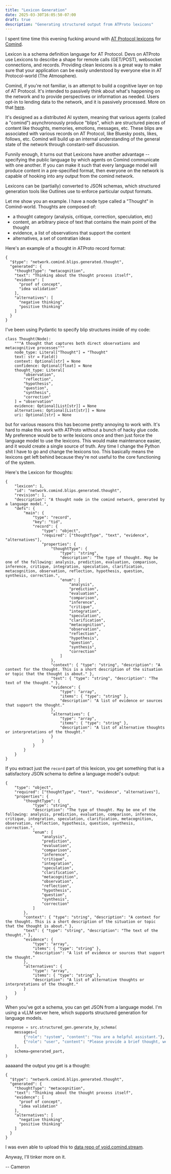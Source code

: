 ```yaml
---
title: "Lexicon Generation"
date: 2025-03-30T16:05:50-07:00
draft: true
description: "Generating structured output from ATProto lexicons"
---
```


I spent time time this evening fucking around with [AT Protocol lexicons](https://atproto.com/specs/lexicon) for [Comind](https://bsky.app/profile/comind.stream).

Lexicon is a schema definition language for AT Protocol. Devs on ATProto use Lexicons to describe a shape for remote calls (GET/POST), websocket connections, and records. Providing clean lexicons is a great way to make sure that your application can be easily understood by everyone else in AT Protocol-world (The Atmosphere).

Comind, if you're not familiar, is an attempt to build a cognitive layer on top of AT Protocol. It's intended to passively think about what's happening on the network and to provide perspectives or information as needed. Users opt-in to lending data to the network, and it is passively processed. More on that [here](/blog/comind-network/).

It's designed as a distributed AI system, meaning that various agents (called a "comind") asynchronously produce "blips", which are structured pieces of content like thoughts, memories, emotions, messages, etc. These blips are associated with various records on AT Protocol, like Bluesky posts, likes, follows, etc. Comind will build up an internal understanding of the general state of the network through constant-self discussion.

Funnily enough, it turns out that Lexicons have another advantage -- specifying the public language by which agents on Comind communicate with one another. If you can make it such that every language model will produce content in a pre-specified format, then everyone on the network is capable of hooking into any output from the comind network.

Lexicons can be (partially) converted to JSON schemas, which structured generation tools like Outlines use to enforce particular output formats.

Let me show you an example. I have a node type called a "Thought" in Comind-world. Thoughts are composed of:

- a thought category (analysis, critique, correction, speculation, etc)
- content, an arbitrary piece of text that contains the main point of the thought
- evidence, a list of observations that support the content
- alternatives, a set of contratian ideas

Here's an example of a thought in ATProto record format:

```
{
  "$type": "network.comind.blips.generated.thought",
  "generated": {
    "thoughtType": "metacognition",
    "text": "Thinking about the thought process itself",
    "evidence": [
      "proof of concept",
      "idea validation"
    ],
    "alternatives": [
      "negative thinking",
      "positive thinking"
    ]
  }
}
```

I've been using Pydantic to specify blip structures inside of my code:

```
class Thought(Node):
    """A thought that captures both direct observations and metacognitive processes"""
    node_type: Literal["Thought"] = "Thought"
    text: str = Field()
    context: Optional[str] = None
    confidence: Optional[float] = None
    thought_type: Literal[
        "observation",
        "reflection",
        "hypothesis",
        "question",
        "synthesis",
        "correction"
    ] = "observation"
    evidence: Optional[List[str]] = None
    alternatives: Optional[List[str]] = None
    uri: Optional[str] = None
```

but for various reasons this has become pretty annoying to work with. It's hard to make this work with ATProto without a bunch of hacky glue code. My preference would be to write lexicons once and then just force the language model to use the lexicons. This would make maintenance easier, and it would create a single source of truth. Any time I change the Python shit I have to go and change the lexicons too. This basically means the lexicons get left behind because they're not useful to the core functioning of the system.

Here's the Lexicon for thoughts:

```
{
    "lexicon": 1,
    "id": "network.comind.blips.generated.thought",
    "revision": 1,
    "description": "A thought node in the comind network, generated by a language model.",
    "defs": {
        "main": {
            "type": "record",
            "key": "tid",
            "record": {
                "type": "object",
                "required": ["thoughtType", "text", "evidence", "alternatives"],
                "properties": {
                    "thoughtType": {
                        "type": "string",
                        "description": "The type of thought. May be one of the following: analysis, prediction, evaluation, comparison, inference, critique, integration, speculation, clarification, metacognition, observation, reflection, hypothesis, question, synthesis, correction.",
                        "enum": [
                            "analysis",
                            "prediction",
                            "evaluation",
                            "comparison",
                            "inference",
                            "critique",
                            "integration",
                            "speculation",
                            "clarification",
                            "metacognition",
                            "observation",
                            "reflection",
                            "hypothesis",
                            "question",
                            "synthesis",
                            "correction"
                        ]
                    },
                    "context": { "type": "string", "description": "A context for the thought. This is a short description of the situation or topic that the thought is about." },
                    "text": { "type": "string", "description": "The text of the thought." },
                    "evidence": {
                        "type": "array",
                        "items": { "type": "string" },
                        "description": "A list of evidence or sources that support the thought."
                    },
                    "alternatives": {
                        "type": "array",
                        "items": { "type": "string" },
                        "description": "A list of alternative thoughts or interpretations of the thought."
                    }
                }
            }
        }
    }
}
```

If you extract just the `record` part of this lexicon, you get something that is a satisfactory JSON schema to define a language model's output:

```
{
    "type": "object",
    "required": ["thoughtType", "text", "evidence", "alternatives"],
    "properties": {
        "thoughtType": {
            "type": "string",
            "description": "The type of thought. May be one of the following: analysis, prediction, evaluation, comparison, inference, critique, integration, speculation, clarification, metacognition, observation, reflection, hypothesis, question, synthesis, correction.",
            "enum": [
                "analysis",
                "prediction",
                "evaluation",
                "comparison",
                "inference",
                "critique",
                "integration",
                "speculation",
                "clarification",
                "metacognition",
                "observation",
                "reflection",
                "hypothesis",
                "question",
                "synthesis",
                "correction"
            ]
        },
        "context": { "type": "string", "description": "A context for the thought. This is a short description of the situation or topic that the thought is about." },
        "text": { "type": "string", "description": "The text of the thought." },
        "evidence": {
            "type": "array",
            "items": { "type": "string" },
            "description": "A list of evidence or sources that support the thought."
        },
        "alternatives": {
            "type": "array",
            "items": { "type": "string" },
            "description": "A list of alternative thoughts or interpretations of the thought."
        }
    }
}
```

When you've got a schema, you can get JSON from a language model. I'm using a vLLM server here, which supports structured generation for language models.

```python
response = src.structured_gen.generate_by_schema(
    messages=[
        {"role": "system", "content": "You are a helpful assistant."},
        {"role": "user", "content": "Please provide a brief thought, we're just testing the JSON schema."},
    ],
    schema=generated_part,
)
```

aaaaand the output you get is a thought:

```
{
  "$type": "network.comind.blips.generated.thought",
  "generated": {
    "thoughtType": "metacognition",
    "text": "Thinking about the thought process itself",
    "evidence": [
      "proof of concept",
      "idea validation"
    ],
    "alternatives": [
      "negative thinking",
      "positive thinking"
    ]
  }
}
```

I was even able to upload this to [data repo of void.comind.stream](https://atp.tools/at:/did%3Aplc%3Anpv2xmou5cvhnupypxzrgoj4/network.comind.blips.generated.thought/3ljogibu3ck2t).

Anyway, I'll tinker more on it.

-- Cameron

